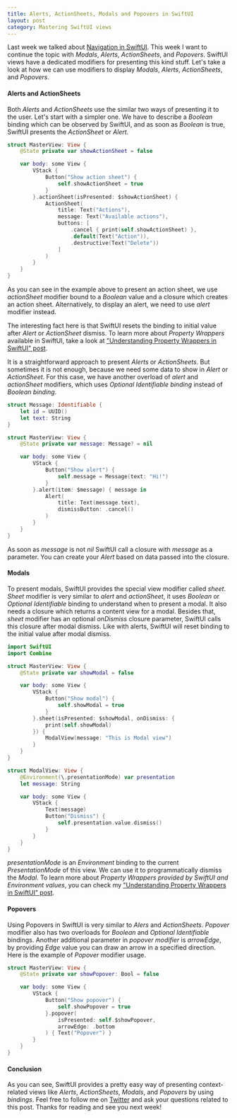 ```yaml
---
title: Alerts, ActionSheets, Modals and Popovers in SwiftUI
layout: post
category: Mastering SwiftUI views
---
```


Last week we talked about [Navigation in SwiftUI](/2019/07/17/navigation-in-swiftui/). This week I want to continue the topic with *Modals*, *Alerts*, *ActionSheets*, and *Popovers*. SwiftUI views have a dedicated modifiers for presenting this kind stuff. Let's take a look at how we can use modifiers to display *Modals*, *Alerts*, *ActionSheets*, and *Popovers*.

#### Alerts and ActionSheets
Both *Alerts* and *ActionSheets* use the similar two ways of presenting it to the user. Let's start with a simpler one. We have to describe a *Boolean* binding which can be observed by SwiftUI, and as soon as *Boolean* is true, SwiftUI presents the *ActionSheet* or *Alert*.

```swift
struct MasterView: View {
    @State private var showActionSheet = false

    var body: some View {
        VStack {
            Button("Show action sheet") {
                self.showActionSheet = true
            }
        }.actionSheet(isPresented: $showActionSheet) {
            ActionSheet(
                title: Text("Actions"),
                message: Text("Available actions"),
                buttons: [
                    .cancel { print(self.showActionSheet) },
                    .default(Text("Action")),
                    .destructive(Text("Delete"))
                ]
            )
        }
    }
}
```
As you can see in the example above to present an action sheet, we use *actionSheet* modifier bound to a *Boolean* value and a closure which creates an action sheet. Alternatively, to display an alert, we need to use *alert* modifier instead.

The interesting fact here is that SwiftUI resets the binding to initial value after *Alert* or *ActionSheet* dismiss. To learn more about *Property Wrappers* available in SwiftUI, take a look at ["Understanding Property Wrappers in SwiftUI" post](/2019/06/12/understanding-property-wrappers-in-swiftui/).

It is a straightforward approach to present *Alerts* or *ActionSheets*. But sometimes it is not enough, because we need some data to show in *Alert* or *ActionSheet*. For this case, we have another overload of *alert* and *actionSheet* modifiers, which uses *Optional Identifiable binding* instead of *Boolean binding*.

```swift
struct Message: Identifiable {
    let id = UUID()
    let text: String
}

struct MasterView: View {
    @State private var message: Message? = nil

    var body: some View {
        VStack {
            Button("Show alert") {
                self.message = Message(text: "Hi!")
            }
        }.alert(item: $message) { message in
            Alert(
                title: Text(message.text),
                dismissButton: .cancel()
            )
        }
    }
}
```

As soon as *message* is not *nil* SwiftUI call a closure with *message* as a parameter. You can create your *Alert* based on data passed into the closure. 

#### Modals
To present modals, SwiftUI provides the special view modifier called *sheet*. *Sheet* modifier is very similar to *alert* and *actionSheet*, it uses *Boolean* or *Optional Identifiable* binding to understand when to present a modal. It also needs a closure which returns a content view for a modal. Besides that, *sheet* modifier has an optional *onDismiss* closure parameter, SwiftUI calls this closure after modal dismiss. Like with alerts, SwiftUI will reset binding to the initial value after modal dismiss.

```swift
import SwiftUI
import Combine

struct MasterView: View {
    @State private var showModal = false

    var body: some View {
        VStack {
            Button("Show modal") {
                self.showModal = true
            }
        }.sheet(isPresented: $showModal, onDismiss: {
            print(self.showModal)
        }) {
            ModalView(message: "This is Modal view")
        }
    }
}

struct ModalView: View {
    @Environment(\.presentationMode) var presentation
    let message: String

    var body: some View {
        VStack {
            Text(message)
            Button("Dismiss") {
                self.presentation.value.dismiss()
            }
        }
    }
}
```

*presentationMode* is an *Environment* binding to the current *PresentationMode* of this view. We can use it to programmatically dismiss the *Modal*. To learn more about *Property Wrappers provided by SwiftUI and Environment values*, you can check my ["Understanding Property Wrappers in SwiftUI" post](/2019/06/12/understanding-property-wrappers-in-swiftui/).

#### Popovers
Using Popovers in SwiftUI is very similar to *Alers* and *ActionSheets*. *Popover* modifier also has two overloads for *Boolean* and *Optional Identifiable* bindings. Another additional parameter in *popover modifier* is *arrowEdge*, by providing *Edge* value you can draw an arrow in a specified direction. Here is the example of *Popover* modifier usage.

```swift
struct MasterView: View {
    @State private var showPopover: Bool = false

    var body: some View {
        VStack {
            Button("Show popover") {
                self.showPopover = true
            }.popover(
                isPresented: self.$showPopover,
                arrowEdge: .bottom
            ) { Text("Popover") }
        }
    }
}
```

#### Conclusion
As you can see, SwiftUI provides a pretty easy way of presenting context-related views like *Alerts*, *ActionSheets*, *Modals*, and *Popovers* by using *bindings*. Feel free to follow me on [Twitter](https://twitter.com/mecid) and ask your questions related to this post. Thanks for reading and see you next week!  

